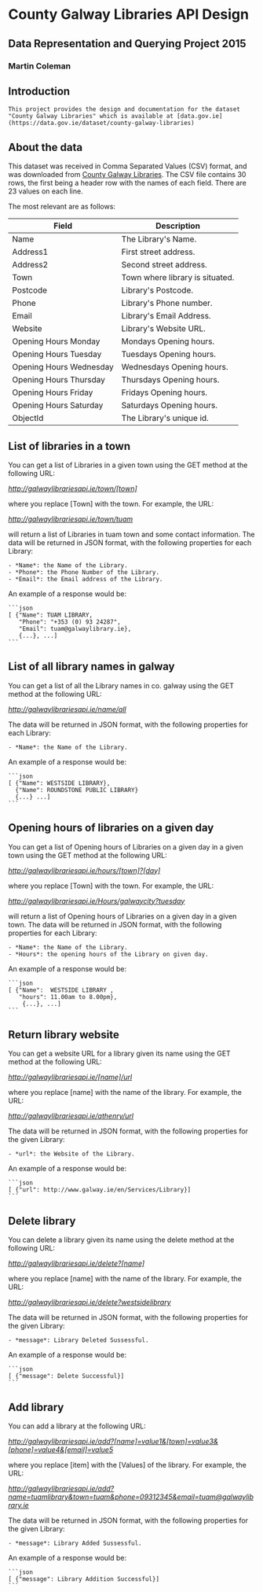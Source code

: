 # County Galway Libraries API Design
## Data Representation and Querying Project 2015
### Martin Coleman

## Introduction
```This project provides the design and documentation for the dataset "County Galway Libraries" which is available at [data.gov.ie](https://data.gov.ie/dataset/county-galway-libraries)```


## About the data
This dataset was received in Comma Separated Values (CSV) format, and was downloaded from [County Galway Libraries](https://data.gov.ie/dataset/county-galway-libraries).
The CSV file contains 30 rows, the first being a header row with the names of each field.
There are 23 values on each line.

The most relevant are as follows:

Field | Description
------|------------
 Name  | The Library's Name.
 Address1  | First street address.
 Address2  | Second street address.
 Town      | Town where library is situated.
 Postcode  | Library's Postcode.
 Phone| Library's Phone number.
 Email| Library's Email Address.
 Website| Library's Website URL.
 Opening Hours Monday| Mondays Opening hours.
 Opening Hours Tuesday| Tuesdays Opening hours.
 Opening Hours Wednesday| Wednesdays Opening hours.
 Opening Hours Thursday| Thursdays Opening hours.
 Opening Hours Friday| Fridays Opening hours.
 Opening Hours Saturday| Saturdays Opening hours.
 ObjectId | The Library's unique id.
 
 
## List of libraries in a town
You can get a list of Libraries in a given town using the GET method at the following URL:

*http://galwaylibrariesapi.ie/town/[town]*

where you replace [Town] with the town.
For example, the URL:

*http://galwaylibrariesapi.ie/town/tuam*

will return a list of Libraries in tuam town and some contact information.
The data will be returned in JSON format, with the following properties for each Library:

    - *Name*: the Name of the Library.
    - *Phone*: the Phone Number of the Library.
    - *Email*: the Email address of the Library.

An example of a response would be:

    ```json
    [ {"Name": TUAM LIBRARY, 
       "Phone": "+353 (0) 93 24287", 
       "Email": tuam@galwaylibrary.ie}, 
       {...}, ...]
    ```



## List of all library names in galway
You can get a list of all the Library names in co. galway using the GET method at the following URL:

*http://galwaylibrariesapi.ie/name/all*

The data will be returned in JSON format, with the following properties for each Library:

    - *Name*: the Name of the Library.

An example of a response would be:

    ```json
    [ {"Name": WESTSIDE LIBRARY}, 
      {"Name": ROUNDSTONE PUBLIC LIBRARY}
      {...} ...]
    ```


## Opening hours of libraries on a given day
You can get a list of Opening hours of Libraries on a given day in a given town using the GET method at the following URL:

*http://galwaylibrariesapi.ie/hours/[town]?[day]*

where you replace [Town] with the town.
For example, the URL:

*http://galwaylibrariesapi.ie/Hours/galwaycity?tuesday*

will return a list of Opening hours of Libraries on a given day in a given town.
The data will be returned in JSON format, with the following properties for each Library:

    - *Name*: the Name of the Library.
    - *Hours*: the opening hours of the Library on given day.

An example of a response would be:

    ```json
    [ {"Name":  WESTSIDE LIBRARY , 
       "hours": 11.00am to 8.00pm}, 
        {...}, ...]
    ```


##  Return library website 
You can get a website URL for a library given its name using the GET method at the following URL:

*http://galwaylibrariesapi.ie/[name]/url*

where you replace [name] with the name of the library.
For example, the URL:

*http://galwaylibrariesapi.ie/athenry/url*

The data will be returned in JSON format, with the following properties for the given Library:

    - *url*: the Website of the Library.

An example of a response would be:

    ```json
    [ {"url": http://www.galway.ie/en/Services/Library}]
    ```


##  Delete library  
You can delete a library given its name using the delete method at the following URL:

*http://galwaylibrariesapi.ie/delete?[name]*

where you replace [name] with the name of the library.
For example, the URL:

*http://galwaylibrariesapi.ie/delete?westsidelibrary*

The data will be returned in JSON format, with the following properties for the given Library:

    - *message*: Library Deleted Sussessful.

An example of a response would be:

    ```json
    [ {"message": Delete Successful}]
    ```
 
 
 ##  Add library  
You can add a library at the following URL:

*http://galwaylibrariesapi.ie/add?[name]=value1&[town]=value3&[phone]=value4&[email]=value5*

where you replace [item] with the [Values] of the library.
For example, the URL:

*http://galwaylibrariesapi.ie/add?name=tuamlibrary&town=tuam&phone=09312345&email=tuam@galwaylibrary.ie*

The data will be returned in JSON format, with the following properties for the given Library:

    - *message*: Library Added Sussessful.

An example of a response would be:

    ```json
    [ {"message": Library Addition Successful}]
    ```
